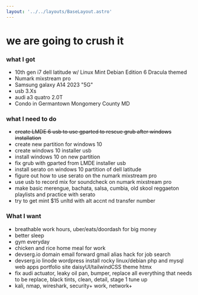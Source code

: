 ```yaml
---
layout: '../../layouts/BaseLayout.astro'
---
```

# we are going to crush it

### what I got
* 10th gen i7 dell latitude w/ Linux Mint Debian Edition 6 Dracula themed
* Numark mixstream pro
* Samsung galaxy A14 2023 "5G"
* usb 3.Xs
* audi a3 quatro 2.0T
* Condo in Germantown Mongomery County MD

### what I need to do
* ~~create LMDE 6 usb to use gparted to rescue grub after windows installation~~
* create new partition for windows 10
* create windows 10 installer usb
* install windows 10 on new partition
* fix grub with gparted from LMDE installer usb
* install serato on windows 10 partition of dell latitude
* figure out how to use serato on the numark mixstream pro
* use usb to record mix for soundcheck on numark mixstream pro
* make basic merengue, bachata, salsa, cumbia, old skool reggaeton playlists and practice with serato
* try to get mint $15 unltd with alt accnt nd transfer number

### What I want
* breathable work hours, uber/eats/doordash for big money
* better sleep
* gym everyday
* chicken and rice home meal for work
* devserg.io domain email forward gmail alias hack for job search
* devserg.io linode wordpress install rocky linux/debian php and mysql web apps portfolio site daisyUI/tailwindCSS theme htmx
* fix audi actuator, leaky oil pan, bumper, replace all everything that needs to be replace, black tints, clean, detail, stage 1 tune up
* kali, nmap, wireshark, security+ work, network+

